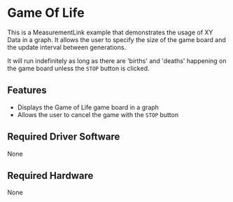 # Game Of Life

This is a MeasurementLink example that demonstrates the usage of XY Data
in a graph. It allows the user to specify the size of the game board
and the update interval between generations.

It will run indefinitely as long as there are 'births' and 'deaths' happening on the game
board unless the `STOP` button is clicked.

## Features

- Displays the Game of Life game board in a graph
- Allows the user to cancel the game with the `STOP` button

## Required Driver Software

None

## Required Hardware

None
